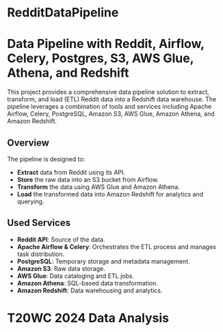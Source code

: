 # RedditDataPipeline
# Data Pipeline with Reddit, Airflow, Celery, Postgres, S3, AWS Glue, Athena, and Redshift

This project provides a comprehensive data pipeline solution to extract, transform, and load (ETL) Reddit data into a Redshift data warehouse. The pipeline leverages a combination of tools and services including Apache Airflow, Celery, PostgreSQL, Amazon S3, AWS Glue, Amazon Athena, and Amazon Redshift.


## Overview
The pipeline is designed to:
- **Extract** data from Reddit using its API.
- **Store** the raw data into an S3 bucket from Airflow.
- **Transform** the data using AWS Glue and Amazon Athena.
- **Load** the transformed data into Amazon Redshift for analytics and querying.

## Used Services
- **Reddit API**: Source of the data.
- **Apache Airflow & Celery**: Orchestrates the ETL process and manages task distribution.
- **PostgreSQL**: Temporary storage and metadata management.
- **Amazon S3**: Raw data storage.
- **AWS Glue**: Data cataloging and ETL jobs.
- **Amazon Athena**: SQL-based data transformation.
- **Amazon Redshift**: Data warehousing and analytics.


# T20WC 2024 Data Analysis